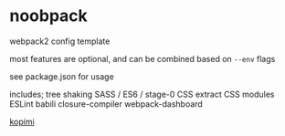 # noobpack

webpack2 config template

most features are optional, and can be combined based on `--env` flags

see package.json for usage

includes;
    tree shaking
    SASS / ES6 / stage-0
    CSS extract
    CSS modules
    ESLint
    babili
    closure-compiler
    webpack-dashboard

[kopimi](https://en.wikipedia.org/wiki/Piratbyr%C3%A5n#Kopimi)